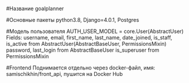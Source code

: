 #Название
goalplanner

#Основные пакеты
python3.8, Django=4.0.1, Postgres

#Модель пользователя
AUTH_USER_MODEL = core.User(AbstractUser)
Fields:
username, email, first_name, last_name, date_joined, is_staff, is_active 
from AbstractUser(AbstractBaseUser, PermissionsMixin)
password, last_login from AbstractBaseUser
is_superuser from PermissionsMixin

#Frontend
Поднимается отдельно через docker-файл, имя: samischikhin/front_api, пушится на Docker Hub 


